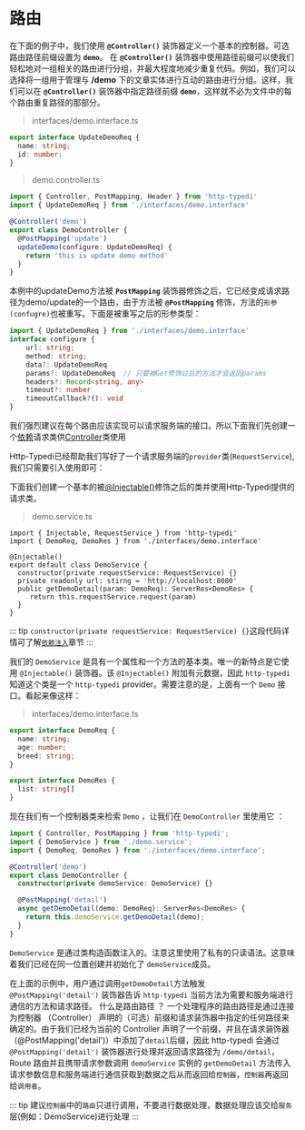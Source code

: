 # 路由

在下面的例子中，我们使用 **`@Controller()`** 装饰器定义一个基本的控制器。可选 路由路径前缀设置为 **`demo`**。
在 **`@Controller()`** 装饰器中使用路径前缀可以使我们轻松地对一组相关的路由进行分组，并最大程度地减少重复代码。例如，我们可以选择将一组用于管理与 **/demo** 下的文章实体进行互动的路由进行分组。这样，我们可以在 **`@Controller()`** 装饰器中指定路径前缀 **`demo`**，这样就不必为文件中的每个路由重复路径的那部分。

> interfaces/demo.interface.ts

```ts
export interface UpdateDemoReq {
  name: string;
  id: number;
}
```

> demo.controller.ts
```ts
import { Controller, PostMapping, Header } from 'http-typedi'
import { UpdateDemoReq } from './interfaces/demo.interface'

@Controller('demo')
export class DemoController {
  @PostMapping('update')
  updateDemo(configure: UpdateDemoReq) {
    return 'this is update demo method'
  }
}
```

本例中的updateDemo方法被 **`PostMapping`** 装饰器修饰之后，它已经变成请求路径为demo/update的一个路由，由于方法被 **`@PostMapping`** 修饰，方法的`形参(confugre)`也被重写。下面是被重写之后的形参类型：


```ts
import { UpdateDemoReq } from './interfaces/demo.interface'
interface configure {
    url: string;
    method: string;
    data?: UpdateDemoReq 
    params?: UpdateDemoReq  // 只要被Get修饰过后的方法才会返回params
    headers?: Record<string, any>
    timeout?: number
    timeoutCallback?(): void
}
```

我们强烈建议在每个路由应该实现可以请求服务端的接口。所以下面我们先创建一个[依赖](../provider/index.md)请求类供[Controller](./index.md)类使用

Http-Typedi已经帮助我们写好了一个请求服务端的`provider`类(`RequestService`),我们只需要引入使用即可：


下面我们创建一个基本的被[@Injectable()](../provider/index.md)修饰之后的类并使用Http-Typedi提供的请求类。  


> demo.service.ts

```ts{6}
import { Injectable, RequestService } from 'http-typedi'
import { DemoReq, DemoRes } from './interfaces/demo.interface'

@Injectable()
export default class DemoService {
  constructor(private requestService: RequestService) {}
  private readonly url: stirng = 'http://localhost:8080'
  public getDemoDetail(param: DemoReq): ServerRes<DemoRes> {
     return this.requestService.request(param)
  }
}
```

::: tip
`constructor(private requestService: RequestService) {}`这段代码详情可了解[`依赖注入`](../provider/index.md)章节
:::

我们的 `DemoService` 是具有一个属性和一个方法的基本类。唯一的新特点是它使用 `@Injectable()` 装饰器。该 `@Injectable()` 附加有元数据，因此 `http-typedi` 知道这个类是一个 `http-typedi` provider。需要注意的是，上面有一个 `Demo` 接口。看起来像这样：

> interfaces/demo.interface.ts


```ts
export interface DemoReq {
  name: string;
  age: number;
  breed: string;
}

export interface DemoRes {
  list: string[]
}
```

现在我们有一个控制器类来检索 `Demo` ，让我们在 `DemoController` 里使用它 ：

```typescript
import { Controller, PostMapping } from 'http-typedi';
import { DemoService } from './demo.service';
import { DemoReq, DemoRes } from './interfaces/demo.interface';

@Controller('demo')
export class DemoController {
  constructor(private demoService: DemoService) {}

  @PostMapping('detail')
  async getDemoDetail(demo: DemoReq): ServerRes<DemoRes> {
    return this.demoService.getDemoDetail(demo);
  }
}
```

`DemoService` 是通过类构造函数注入的。注意这里使用了私有的只读语法。这意味着我们已经在同一位置创建并初始化了 `demoService`成员。

在上面的示例中，用户通过调用`getDemoDetail`方法触发 `@PostMapping('detail')` 装饰器告诉 `http-typedi` 当前方法为需要和服务端进行通信的方法和请求路径。 什么是路由路径 ？ 一个处理程序的路由路径是通过连接为控制器 （Controller） 声明的（可选）前缀和请求装饰器中指定的任何路径来确定的。由于我们已经为当前的 Controller 声明了一个前缀，并且在请求装饰器（@PostMapping('detail')）中添加了`detail`后缀，因此 http-typedi 会通过 `@PostMapping('detail')` 装饰器进行处理并返回请求路径为 `/demo/detail`，Route 路由并且携带请求参数调用 `demoService` 实例的 `getDemoDetail` 方法传入请求参数信息和服务端进行通信获取到数据之后从而返回给`控制器`，`控制器`再返回给`调用者`。


::: tip
建议`控制器`中的`路由`只进行调用，不要进行数据处理，数据处理应该交给`服务`层(例如：DemoService)进行处理
:::
